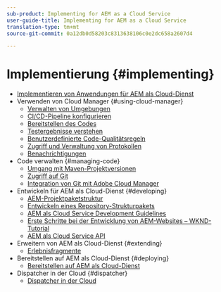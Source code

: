 ```yaml
---
sub-product: Implementing for AEM as a Cloud Service
user-guide-title: Implementing for AEM as a Cloud Service
translation-type: tm+mt
source-git-commit: 0a12db0d58203c8313638106c0e2dc658a2607d4

---
```



# Implementierung {#implementing}

+ [Implementieren von Anwendungen für AEM als Cloud-Dienst](/help/implementing/home.md)
+ Verwenden von Cloud Manager {#using-cloud-manager}
   + [Verwalten von Umgebungen](cloud-manager/manage-environments.md)
   + [CI/CD-Pipeline konfigurieren](cloud-manager/configure-pipeline.md)
   + [Bereitstellen des Codes](cloud-manager/deploy-code.md)
   + [Testergebnisse verstehen](cloud-manager/understand-test-results.md)
   + [Benutzerdefinierte Code-Qualitätsregeln](cloud-manager/custom-code-quality-rules.md)
   + [Zugriff und Verwaltung von Protokollen](cloud-manager/manage-logs.md)
   + [Benachrichtigungen](cloud-manager/notifications.md)
+ Code verwalten {#managing-code}
   + [Umgang mit Maven-Projektversionen](cloud-manager/project-version-handling.md)
   + [Zugriff auf Git](cloud-manager/accessing-git.md)
   + [Integration von Git mit Adobe Cloud Manager](cloud-manager/integrating-with-git.md)
+ Entwickeln für AEM als Cloud-Dienst {#developing}
   + [AEM-Projektpaketstruktur](developing/introduction/aem-project-content-package-structure.md)
   + [Entwickeln eines Repository-Strukturpakets](developing/introduction/repository-structure-package.md)
   + [AEM als Cloud Service Development Guidelines](developing/introduction/development-guidelines.md)
   + [Erste Schritte bei der Entwicklung von AEM-Websites – WKND-Tutorial](developing/introduction/develop-wknd-tutorial.md)
   + [AEM als Cloud Service API](https://docs.adobe.com/content/help/en/experience-manager-cloud-service/implementing/developing/ref/javadoc/index.html)
+ Erweitern von AEM als Cloud-Dienst {#extending}
   + [Erlebnisfragmente](developing/extending/experience-fragments.md)
+ Bereitstellen auf AEM als Cloud-Dienst {#deploying}
   + [Bereitstellen auf AEM als Cloud-Dienst](deploying/overview.md)
+ Dispatcher in der Cloud {#dispatcher}
   + [Dispatcher in der Cloud](dispatcher/overview.md)
